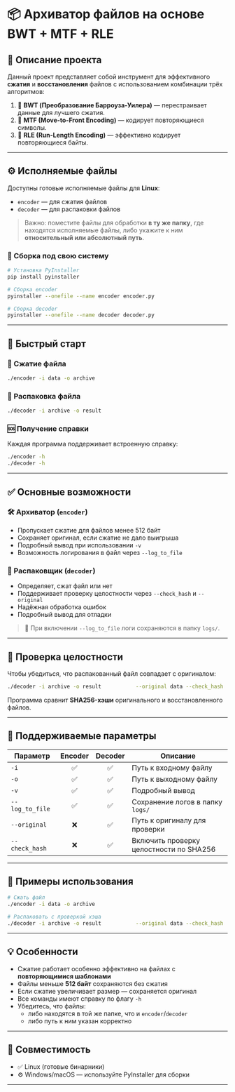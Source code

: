 # 📦 Архиватор файлов на основе BWT + MTF + RLE

## 📖 Описание проекта

Данный проект представляет собой инструмент для эффективного **сжатия** и **восстановления** файлов с использованием комбинации трёх алгоритмов:

1. 🔄 **BWT (Преобразование Барроуза-Уилера)** — перестраивает данные для лучшего сжатия.
2. 🔁 **MTF (Move-to-Front Encoding)** — кодирует повторяющиеся символы.
3. 📏 **RLE (Run-Length Encoding)** — эффективно кодирует повторяющиеся байты.

---

## ⚙️ Исполняемые файлы

Доступны готовые исполняемые файлы для **Linux**:

- `encoder` — для сжатия файлов
- `decoder` — для распаковки файлов

> Важно: поместите файлы для обработки **в ту же папку**, где находятся исполняемые файлы, либо укажите к ним **относительный или абсолютный путь**.

### 🔧 Сборка под свою систему

```bash
# Установка PyInstaller
pip install pyinstaller

# Сборка encoder
pyinstaller --onefile --name encoder encoder.py

# Сборка decoder
pyinstaller --onefile --name decoder decoder.py
```

---

## 🚀 Быстрый старт

### 📂 Сжатие файла

```bash
./encoder -i data -o archive
```

### 📂 Распаковка файла

```bash
./decoder -i archive -o result
```

### 🆘 Получение справки

Каждая программа поддерживает встроенную справку:

```bash
./encoder -h
./decoder -h
```

---

## ✅ Основные возможности

### 🛠 Архиватор (`encoder`)

- Пропускает сжатие для файлов менее 512 байт
- Сохраняет оригинал, если сжатие не дало выигрыша
- Подробный вывод при использовании `-v`
- Возможность логирования в файл через `--log_to_file`

### 🔧 Распаковщик (`decoder`)

- Определяет, сжат файл или нет
- Поддерживает проверку целостности через `--check_hash` и `--original`
- Надёжная обработка ошибок
- Подробный вывод для отладки

> 🔔 При включении `--log_to_file` логи сохраняются в папку `logs/`.

---

## 🔐 Проверка целостности

Чтобы убедиться, что распакованный файл совпадает с оригиналом:

```bash
./decoder -i archive -o result           --original data --check_hash
```

Программа сравнит **SHA256-хэши** оригинального и восстановленного файлов.

---

## 🧩 Поддерживаемые параметры

| Параметр         | Encoder | Decoder | Описание                                         |
|------------------|:-------:|:-------:|--------------------------------------------------|
| `-i`             | ✅      | ✅      | Путь к входному файлу                            |
| `-o`             | ✅      | ✅      | Путь к выходному файлу                           |
| `-v`             | ✅      | ✅      | Подробный вывод                                  |
| `--log_to_file`  | ✅      | ✅      | Сохранение логов в папку `logs/`                 |
| `--original`     | ❌      | ✅      | Путь к оригиналу для проверки                    |
| `--check_hash`   | ❌      | ✅      | Включить проверку целостности по SHA256         |

---

## 📌 Примеры использования

```bash
# Сжать файл
./encoder -i data -o archive

# Распаковать с проверкой хэша
./decoder -i archive -o result           --original data --check_hash
```

---

## 💡 Особенности

- Сжатие работает особенно эффективно на файлах с **повторяющимися шаблонами**
- Файлы меньше **512 байт** сохраняются без сжатия
- Если сжатие увеличивает размер — сохраняется оригинал
- Все команды имеют справку по флагу `-h`
- Убедитесь, что файлы:
  - либо находятся в той же папке, что и `encoder`/`decoder`
  - либо путь к ним указан корректно

---

## 🧪 Совместимость

- ✅ Linux (готовые бинарники)
- ⚙️ Windows/macOS — используйте PyInstaller для сборки

---

